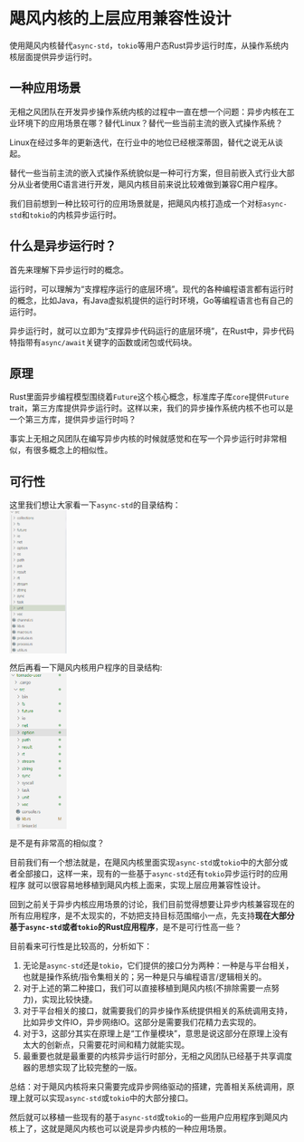 # 飓风内核的上层应用兼容性设计
使用飓风内核替代`async-std`，`tokio`等用户态Rust异步运行时库，从操作系统内核层面提供异步运行时。

## 一种应用场景
无相之风团队在开发异步操作系统内核的过程中一直在想一个问题：异步内核在工业环境下的应用场景在哪？替代Linux？替代一些当前主流的嵌入式操作系统？

Linux在经过多年的更新迭代，在行业中的地位已经根深蒂固，替代之说无从谈起。

替代一些当前主流的嵌入式操作系统貌似是一种可行方案，但目前嵌入式行业大部分从业者使用C语言进行开发，飓风内核目前来说比较难做到兼容C用户程序。

我们目前想到一种比较可行的应用场景就是，把飓风内核打造成一个对标`async-std`和`tokio`的内核异步运行时。

## 什么是异步运行时？
首先来理解下异步运行时的概念。

运行时，可以理解为“支撑程序运行的底层环境”。现代的各种编程语言都有运行时的概念，比如Java，有Java虚拟机提供的运行时环境，Go等编程语言也有自己的运行时。

异步运行时，就可以立即为“支撑异步代码运行的底层环境”，在Rust中，异步代码特指带有`async/await`关键字的函数或闭包或代码块。

## 原理
Rust里面异步编程模型围绕着`Future`这个核心概念，标准库子库`core`提供`Future` trait，第三方库提供异步运行时。这样以来，我们的异步操作系统内核不也可以是一个第三方库，提供异步运行时吗？

事实上无相之风团队在编写异步内核的时候就感觉和在写一个异步运行时非常相似，有很多概念上的相似性。

## 可行性
这里我们想让大家看一下`async-std`的目录结构：  
<img src="../assets/async-std目录结构.png" alt="async-std目录结构" width = "20%" height = "20%" align=center />  

然后再看一下飓风内核用户程序的目录结构:  
<img src="../assets/tornado-user目录结构.png" alt="tornado-user目录结构" width = "20%" height = "20%" align=center />  

是不是有非常高的相似度？

目前我们有一个想法就是，在飓风内核里面实现`async-std`或`tokio`中的大部分或者全部接口，这样一来，现有的一些基于`async-std`还有`tokio`异步运行时的应用程序
就可以很容易地移植到飓风内核上面来，实现上层应用兼容性设计。

回到之前关于异步内核应用场景的讨论，我们目前觉得想要让异步内核兼容现在的所有应用程序，是不太现实的，不妨把支持目标范围缩小一点，先支持**现在大部分基于`async-std`或者`tokio`的Rust应用程序**，是不是可行性高一些？

目前看来可行性是比较高的，分析如下：  
1. 无论是`async-std`还是`tokio`，它们提供的接口分为两种：一种是与平台相关，也就是操作系统/指令集相关的；另一种是只与编程语言/逻辑相关的。
2. 对于上述的第二种接口，我们可以直接移植到飓风内核(不排除需要一点努力)，实现比较快捷。
3. 对于平台相关的接口，就需要我们的异步操作系统提供相关的系统调用支持，比如异步文件IO，异步网络IO。这部分是需要我们花精力去实现的。
4. 对于3，这部分其实在原理上是“工作量模块”，意思是说这部分在原理上没有太大的创新点，只需要花时间和精力就能实现。
5. 最重要也就是最重要的内核异步运行时部分，无相之风团队已经基于共享调度器的思想实现了比较完整的一版。

总结：对于飓风内核将来只需要完成异步网络驱动的搭建，完善相关系统调用，原理上就可以实现`async-std`或`tokio`中的大部分接口。

然后就可以移植一些现有的基于`async-std`或`tokio`的一些用户应用程序到飓风内核上了，这就是飓风内核也可以说是异步内核的一种应用场景。


